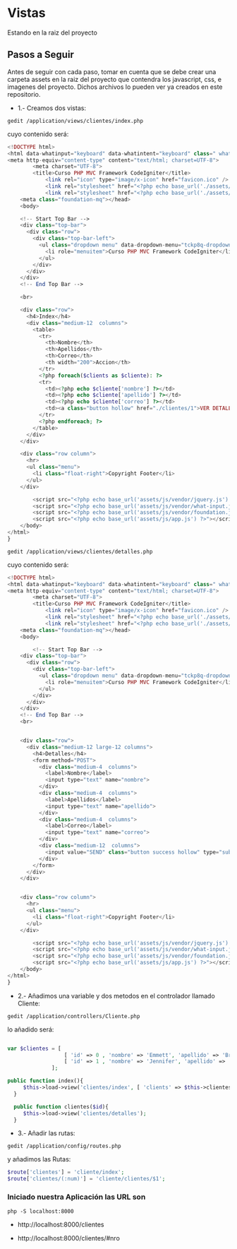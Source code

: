 # Vistas

Estando en la raiz del proyecto

## Pasos a Seguir

Antes de seguir con cada paso, tomar en cuenta que se debe crear una carpeta assets en la raiz del proyecto
que contendra los javascript, css, e imagenes del proyecto.
Dichos archivos lo pueden ver ya creados en este repositorio.

* 1.- Creamos dos vistas:

 `gedit /application/views/clientes/index.php`

 cuyo contenido será:

 ```php
 <!DOCTYPE html>
 <html data-whatinput="keyboard" data-whatintent="keyboard" class=" whatinput-types-initial whatinput-types-keyboard"><head>
 <meta http-equiv="content-type" content="text/html; charset=UTF-8">
         <meta charset="UTF-8">
         <title>Curso PHP MVC Framework CodeIgniter</title>
             <link rel="icon" type="image/x-icon" href="favicon.ico" />
             <link rel="stylesheet" href="<?php echo base_url('./assets/css/foundation.css') ?>">
             <link rel="stylesheet" href="<?php echo base_url('./assets/css/app.css') ?>">
     <meta class="foundation-mq"></head>
     <body>

     <!-- Start Top Bar -->
     <div class="top-bar">
       <div class="row">
         <div class="top-bar-left">
           <ul class="dropdown menu" data-dropdown-menu="tckp8q-dropdown-menu" role="menubar">
             <li role="menuitem">Curso PHP MVC Framework CodeIgniter</li>
           </ul>
         </div>
       </div>
     </div>
     <!-- End Top Bar -->

     <br>

     <div class="row">
       <h4>Index</h4>
       <div class="medium-12  columns">
         <table>
           <tr>
             <th>Nombre</th>
             <th>Apellidos</th>
             <th>Correo</th>
             <th width="200">Accion</th>
           </tr>
           <?php foreach($clients as $cliente): ?>
           <tr>
             <td><?php echo $cliente['nombre'] ?></td>
             <td><?php echo $cliente['apellido'] ?></td>
             <td><?php echo $cliente['correo'] ?></td>
             <td><a class="button hollow" href="./clientes/1">VER DETALLES</a></td>
           </tr>
           <?php endforeach; ?>
         </table>
       </div>
     </div>

     <div class="row column">
       <hr>
       <ul class="menu">
         <li class="float-right">Copyright Footer</li>
       </ul>
     </div>

         <script src="<?php echo base_url('assets/js/vendor/jquery.js') ?>"></script>
         <script src="<?php echo base_url('assets/js/vendor/what-input.js') ?>"></script>
         <script src="<?php echo base_url('assets/js/vendor/foundation.js') ?>"></script>
         <script src="<?php echo base_url('assets/js/app.js') ?>"></script>
     </body>
 </html>
 }
 ```

  `gedit /application/views/clientes/detalles.php`

  cuyo contenido será:

  ```php
  <!DOCTYPE html>
  <html data-whatinput="keyboard" data-whatintent="keyboard" class=" whatinput-types-initial whatinput-types-keyboard"><head>
  <meta http-equiv="content-type" content="text/html; charset=UTF-8">
          <meta charset="UTF-8">
          <title>Curso PHP MVC Framework CodeIgniter</title>
              <link rel="icon" type="image/x-icon" href="favicon.ico" />
              <link rel="stylesheet" href="<?php echo base_url('./assets/css/foundation.css') ?>">
              <link rel="stylesheet" href="<?php echo base_url('./assets/css/app.css') ?>">
      <meta class="foundation-mq"></head>
      <body>

          <!-- Start Top Bar -->
      <div class="top-bar">
        <div class="row">
          <div class="top-bar-left">
            <ul class="dropdown menu" data-dropdown-menu="tckp8q-dropdown-menu" role="menubar">
              <li role="menuitem">Curso PHP MVC Framework CodeIgniter</li>
            </ul>
          </div>
        </div>
      </div>
      <!-- End Top Bar -->
      <br>


      <div class="row">
        <div class="medium-12 large-12 columns">
          <h4>Detalles</h4>
          <form method="POST">
            <div class="medium-4  columns">
              <label>Nombre</label>
              <input type="text" name="nombre">
            </div>
            <div class="medium-4  columns">
              <label>Apellidos</label>
              <input type="text" name="apellido">
            </div>
            <div class="medium-4  columns">
              <label>Correo</label>
              <input type="text" name="correo">
            </div>
            <div class="medium-12  columns">
              <input value="SEND" class="button success hollow" type="submit">
            </div>
          </form>
        </div>
      </div>


      <div class="row column">
        <hr>
        <ul class="menu">
          <li class="float-right">Copyright Footer</li>
        </ul>
      </div>

          <script src="<?php echo base_url('assets/js/vendor/jquery.js') ?>"></script>
          <script src="<?php echo base_url('assets/js/vendor/what-input.js') ?>"></script>
          <script src="<?php echo base_url('assets/js/vendor/foundation.js') ?>"></script>
          <script src="<?php echo base_url('assets/js/app.js') ?>"></script>
      </body>
  </html>
  }
  ```

  * 2.- Añadimos una variable y dos metodos en el controlador llamado Cliente:

   `gedit /application/controllers/Cliente.php`

   lo añadido será:

   ```php

   var $clientes = [
                     [ 'id' => 0 , 'nombre' => 'Emmett', 'apellido' => 'Brown', 'correo' => 'emmett@domain.com' ] ,
                     [ 'id' => 1 , 'nombre' => 'Jennifer', 'apellido' => 'Parker', 'correo' => 'jennifer@domain.com' ] ,
                 ];

   public function index(){
 		$this->load->view('clientes/index', [ 'clients' => $this->clientes ]);
 	 }

 	 public function clientes($id){
 		$this->load->view('clientes/detalles');
 	 }
   ```

  * 3.- Añadir las rutas:

  `gedit /application/config/routes.php`

  y añadimos las Rutas:

  ```php
  $route['clientes'] = 'cliente/index';
  $route['clientes/(:num)'] = 'cliente/clientes/$1';
  ```

### Iniciado nuestra Aplicación las URL son

`php -S localhost:8000`

* http://localhost:8000/clientes

* http://localhost:8000/clientes/#nro
